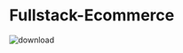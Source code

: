 # Fullstack-Ecommerce
![download](https://user-images.githubusercontent.com/81632171/198972218-1cfe6658-a13a-4430-b48d-dc9710379a8c.png)
